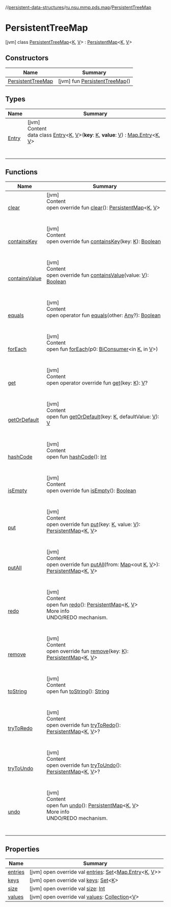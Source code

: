 //[persistent-data-structures](../../index.md)/[ru.nsu.mmp.pds.map](../index.md)/[PersistentTreeMap](index.md)



# PersistentTreeMap  
 [jvm] class [PersistentTreeMap](index.md)<[K](index.md), [V](index.md)> : [PersistentMap](../-persistent-map/index.md)<[K](index.md), [V](index.md)>    


## Constructors  
  
|  Name|  Summary| 
|---|---|
| <a name="ru.nsu.mmp.pds.map/PersistentTreeMap/PersistentTreeMap/#/PointingToDeclaration/"></a>[PersistentTreeMap](-persistent-tree-map.md)| <a name="ru.nsu.mmp.pds.map/PersistentTreeMap/PersistentTreeMap/#/PointingToDeclaration/"></a> [jvm] fun [PersistentTreeMap](-persistent-tree-map.md)()   <br>


## Types  
  
|  Name|  Summary| 
|---|---|
| <a name="ru.nsu.mmp.pds.map/PersistentTreeMap.Entry///PointingToDeclaration/"></a>[Entry](-entry/index.md)| <a name="ru.nsu.mmp.pds.map/PersistentTreeMap.Entry///PointingToDeclaration/"></a>[jvm]  <br>Content  <br>data class [Entry](-entry/index.md)<[K](-entry/index.md), [V](-entry/index.md)>(**key**: [K](-entry/index.md), **value**: [V](-entry/index.md)) : [Map.Entry](https://kotlinlang.org/api/latest/jvm/stdlib/kotlin.collections/-map/-entry/index.html)<[K](-entry/index.md), [V](-entry/index.md)>   <br><br><br>


## Functions  
  
|  Name|  Summary| 
|---|---|
| <a name="ru.nsu.mmp.pds.map/PersistentTreeMap/clear/#/PointingToDeclaration/"></a>[clear](clear.md)| <a name="ru.nsu.mmp.pds.map/PersistentTreeMap/clear/#/PointingToDeclaration/"></a>[jvm]  <br>Content  <br>open override fun [clear](clear.md)(): [PersistentMap](../-persistent-map/index.md)<[K](index.md), [V](index.md)>  <br><br><br>
| <a name="ru.nsu.mmp.pds.map/PersistentMap/containsKey/#TypeParam(bounds=[kotlin.Any?])/PointingToDeclaration/"></a>[containsKey](../-persistent-map/contains-key.md)| <a name="ru.nsu.mmp.pds.map/PersistentMap/containsKey/#TypeParam(bounds=[kotlin.Any?])/PointingToDeclaration/"></a>[jvm]  <br>Content  <br>open override fun [containsKey](../-persistent-map/contains-key.md)(key: [K](index.md)): [Boolean](https://kotlinlang.org/api/latest/jvm/stdlib/kotlin/-boolean/index.html)  <br><br><br>
| <a name="ru.nsu.mmp.pds.map/PersistentMap/containsValue/#TypeParam(bounds=[kotlin.Any?])/PointingToDeclaration/"></a>[containsValue](../-persistent-map/contains-value.md)| <a name="ru.nsu.mmp.pds.map/PersistentMap/containsValue/#TypeParam(bounds=[kotlin.Any?])/PointingToDeclaration/"></a>[jvm]  <br>Content  <br>open override fun [containsValue](../-persistent-map/contains-value.md)(value: [V](index.md)): [Boolean](https://kotlinlang.org/api/latest/jvm/stdlib/kotlin/-boolean/index.html)  <br><br><br>
| <a name="kotlin/Any/equals/#kotlin.Any?/PointingToDeclaration/"></a>[equals](-entry/index.md#%5Bkotlin%2FAny%2Fequals%2F%23kotlin.Any%3F%2FPointingToDeclaration%2F%5D%2FFunctions%2F-1727467831)| <a name="kotlin/Any/equals/#kotlin.Any?/PointingToDeclaration/"></a>[jvm]  <br>Content  <br>open operator fun [equals](-entry/index.md#%5Bkotlin%2FAny%2Fequals%2F%23kotlin.Any%3F%2FPointingToDeclaration%2F%5D%2FFunctions%2F-1727467831)(other: [Any](https://kotlinlang.org/api/latest/jvm/stdlib/kotlin/-any/index.html)?): [Boolean](https://kotlinlang.org/api/latest/jvm/stdlib/kotlin/-boolean/index.html)  <br><br><br>
| <a name="kotlin.collections/Map/forEach/#java.util.function.BiConsumer[TypeParam(bounds=[kotlin.Any?]),TypeParam(bounds=[kotlin.Any?])]/PointingToDeclaration/"></a>[forEach](index.md#%5Bkotlin.collections%2FMap%2FforEach%2F%23java.util.function.BiConsumer%5BTypeParam%28bounds%3D%5Bkotlin.Any%3F%5D%29%2CTypeParam%28bounds%3D%5Bkotlin.Any%3F%5D%29%5D%2FPointingToDeclaration%2F%5D%2FFunctions%2F-1727467831)| <a name="kotlin.collections/Map/forEach/#java.util.function.BiConsumer[TypeParam(bounds=[kotlin.Any?]),TypeParam(bounds=[kotlin.Any?])]/PointingToDeclaration/"></a>[jvm]  <br>Content  <br>open fun [forEach](index.md#%5Bkotlin.collections%2FMap%2FforEach%2F%23java.util.function.BiConsumer%5BTypeParam%28bounds%3D%5Bkotlin.Any%3F%5D%29%2CTypeParam%28bounds%3D%5Bkotlin.Any%3F%5D%29%5D%2FPointingToDeclaration%2F%5D%2FFunctions%2F-1727467831)(p0: [BiConsumer](https://docs.oracle.com/javase/8/docs/api/java/util/function/BiConsumer.html)<in [K](index.md), in [V](index.md)>)  <br><br><br>
| <a name="ru.nsu.mmp.pds.map/PersistentTreeMap/get/#TypeParam(bounds=[kotlin.Any?])/PointingToDeclaration/"></a>[get](get.md)| <a name="ru.nsu.mmp.pds.map/PersistentTreeMap/get/#TypeParam(bounds=[kotlin.Any?])/PointingToDeclaration/"></a>[jvm]  <br>Content  <br>open operator override fun [get](get.md)(key: [K](index.md)): [V](index.md)?  <br><br><br>
| <a name="kotlin.collections/Map/getOrDefault/#TypeParam(bounds=[kotlin.Any?])#TypeParam(bounds=[kotlin.Any?])/PointingToDeclaration/"></a>[getOrDefault](index.md#%5Bkotlin.collections%2FMap%2FgetOrDefault%2F%23TypeParam%28bounds%3D%5Bkotlin.Any%3F%5D%29%23TypeParam%28bounds%3D%5Bkotlin.Any%3F%5D%29%2FPointingToDeclaration%2F%5D%2FFunctions%2F-1727467831)| <a name="kotlin.collections/Map/getOrDefault/#TypeParam(bounds=[kotlin.Any?])#TypeParam(bounds=[kotlin.Any?])/PointingToDeclaration/"></a>[jvm]  <br>Content  <br>open fun [getOrDefault](index.md#%5Bkotlin.collections%2FMap%2FgetOrDefault%2F%23TypeParam%28bounds%3D%5Bkotlin.Any%3F%5D%29%23TypeParam%28bounds%3D%5Bkotlin.Any%3F%5D%29%2FPointingToDeclaration%2F%5D%2FFunctions%2F-1727467831)(key: [K](index.md), defaultValue: [V](index.md)): [V](index.md)  <br><br><br>
| <a name="kotlin/Any/hashCode/#/PointingToDeclaration/"></a>[hashCode](-entry/index.md#%5Bkotlin%2FAny%2FhashCode%2F%23%2FPointingToDeclaration%2F%5D%2FFunctions%2F-1727467831)| <a name="kotlin/Any/hashCode/#/PointingToDeclaration/"></a>[jvm]  <br>Content  <br>open fun [hashCode](-entry/index.md#%5Bkotlin%2FAny%2FhashCode%2F%23%2FPointingToDeclaration%2F%5D%2FFunctions%2F-1727467831)(): [Int](https://kotlinlang.org/api/latest/jvm/stdlib/kotlin/-int/index.html)  <br><br><br>
| <a name="ru.nsu.mmp.pds.map/PersistentMap/isEmpty/#/PointingToDeclaration/"></a>[isEmpty](../-persistent-map/is-empty.md)| <a name="ru.nsu.mmp.pds.map/PersistentMap/isEmpty/#/PointingToDeclaration/"></a>[jvm]  <br>Content  <br>open override fun [isEmpty](../-persistent-map/is-empty.md)(): [Boolean](https://kotlinlang.org/api/latest/jvm/stdlib/kotlin/-boolean/index.html)  <br><br><br>
| <a name="ru.nsu.mmp.pds.map/PersistentTreeMap/put/#TypeParam(bounds=[kotlin.Any?])#TypeParam(bounds=[kotlin.Any?])/PointingToDeclaration/"></a>[put](put.md)| <a name="ru.nsu.mmp.pds.map/PersistentTreeMap/put/#TypeParam(bounds=[kotlin.Any?])#TypeParam(bounds=[kotlin.Any?])/PointingToDeclaration/"></a>[jvm]  <br>Content  <br>open override fun [put](put.md)(key: [K](index.md), value: [V](index.md)): [PersistentMap](../-persistent-map/index.md)<[K](index.md), [V](index.md)>  <br><br><br>
| <a name="ru.nsu.mmp.pds.map/PersistentTreeMap/putAll/#kotlin.collections.Map[TypeParam(bounds=[kotlin.Any?]),TypeParam(bounds=[kotlin.Any?])]/PointingToDeclaration/"></a>[putAll](put-all.md)| <a name="ru.nsu.mmp.pds.map/PersistentTreeMap/putAll/#kotlin.collections.Map[TypeParam(bounds=[kotlin.Any?]),TypeParam(bounds=[kotlin.Any?])]/PointingToDeclaration/"></a>[jvm]  <br>Content  <br>open override fun [putAll](put-all.md)(from: [Map](https://kotlinlang.org/api/latest/jvm/stdlib/kotlin.collections/-map/index.html)<out [K](index.md), [V](index.md)>): [PersistentMap](../-persistent-map/index.md)<[K](index.md), [V](index.md)>  <br><br><br>
| <a name="ru.nsu.mmp.pds/PersistentDataStructure/redo/#/PointingToDeclaration/"></a>[redo](../../ru.nsu.mmp.pds/-persistent-data-structure/redo.md)| <a name="ru.nsu.mmp.pds/PersistentDataStructure/redo/#/PointingToDeclaration/"></a>[jvm]  <br>Content  <br>open fun [redo](../../ru.nsu.mmp.pds/-persistent-data-structure/redo.md)(): [PersistentMap](../-persistent-map/index.md)<[K](index.md), [V](index.md)>  <br>More info  <br>UNDO/REDO mechanism.  <br><br><br>
| <a name="ru.nsu.mmp.pds.map/PersistentTreeMap/remove/#TypeParam(bounds=[kotlin.Any?])/PointingToDeclaration/"></a>[remove](remove.md)| <a name="ru.nsu.mmp.pds.map/PersistentTreeMap/remove/#TypeParam(bounds=[kotlin.Any?])/PointingToDeclaration/"></a>[jvm]  <br>Content  <br>open override fun [remove](remove.md)(key: [K](index.md)): [PersistentMap](../-persistent-map/index.md)<[K](index.md), [V](index.md)>  <br><br><br>
| <a name="kotlin/Any/toString/#/PointingToDeclaration/"></a>[toString](-entry/index.md#%5Bkotlin%2FAny%2FtoString%2F%23%2FPointingToDeclaration%2F%5D%2FFunctions%2F-1727467831)| <a name="kotlin/Any/toString/#/PointingToDeclaration/"></a>[jvm]  <br>Content  <br>open fun [toString](-entry/index.md#%5Bkotlin%2FAny%2FtoString%2F%23%2FPointingToDeclaration%2F%5D%2FFunctions%2F-1727467831)(): [String](https://kotlinlang.org/api/latest/jvm/stdlib/kotlin/-string/index.html)  <br><br><br>
| <a name="ru.nsu.mmp.pds.map/PersistentTreeMap/tryToRedo/#/PointingToDeclaration/"></a>[tryToRedo](try-to-redo.md)| <a name="ru.nsu.mmp.pds.map/PersistentTreeMap/tryToRedo/#/PointingToDeclaration/"></a>[jvm]  <br>Content  <br>open override fun [tryToRedo](try-to-redo.md)(): [PersistentMap](../-persistent-map/index.md)<[K](index.md), [V](index.md)>?  <br><br><br>
| <a name="ru.nsu.mmp.pds.map/PersistentTreeMap/tryToUndo/#/PointingToDeclaration/"></a>[tryToUndo](try-to-undo.md)| <a name="ru.nsu.mmp.pds.map/PersistentTreeMap/tryToUndo/#/PointingToDeclaration/"></a>[jvm]  <br>Content  <br>open override fun [tryToUndo](try-to-undo.md)(): [PersistentMap](../-persistent-map/index.md)<[K](index.md), [V](index.md)>?  <br><br><br>
| <a name="ru.nsu.mmp.pds/PersistentDataStructure/undo/#/PointingToDeclaration/"></a>[undo](../../ru.nsu.mmp.pds/-persistent-data-structure/undo.md)| <a name="ru.nsu.mmp.pds/PersistentDataStructure/undo/#/PointingToDeclaration/"></a>[jvm]  <br>Content  <br>open fun [undo](../../ru.nsu.mmp.pds/-persistent-data-structure/undo.md)(): [PersistentMap](../-persistent-map/index.md)<[K](index.md), [V](index.md)>  <br>More info  <br>UNDO/REDO mechanism.  <br><br><br>


## Properties  
  
|  Name|  Summary| 
|---|---|
| <a name="ru.nsu.mmp.pds.map/PersistentTreeMap/entries/#/PointingToDeclaration/"></a>[entries](entries.md)| <a name="ru.nsu.mmp.pds.map/PersistentTreeMap/entries/#/PointingToDeclaration/"></a> [jvm] open override val [entries](entries.md): [Set](https://kotlinlang.org/api/latest/jvm/stdlib/kotlin.collections/-set/index.html)<[Map.Entry](https://kotlinlang.org/api/latest/jvm/stdlib/kotlin.collections/-map/-entry/index.html)<[K](index.md), [V](index.md)>>   <br>
| <a name="ru.nsu.mmp.pds.map/PersistentTreeMap/keys/#/PointingToDeclaration/"></a>[keys](keys.md)| <a name="ru.nsu.mmp.pds.map/PersistentTreeMap/keys/#/PointingToDeclaration/"></a> [jvm] open override val [keys](keys.md): [Set](https://kotlinlang.org/api/latest/jvm/stdlib/kotlin.collections/-set/index.html)<[K](index.md)>   <br>
| <a name="ru.nsu.mmp.pds.map/PersistentTreeMap/size/#/PointingToDeclaration/"></a>[size](size.md)| <a name="ru.nsu.mmp.pds.map/PersistentTreeMap/size/#/PointingToDeclaration/"></a> [jvm] open override val [size](size.md): [Int](https://kotlinlang.org/api/latest/jvm/stdlib/kotlin/-int/index.html)   <br>
| <a name="ru.nsu.mmp.pds.map/PersistentTreeMap/values/#/PointingToDeclaration/"></a>[values](values.md)| <a name="ru.nsu.mmp.pds.map/PersistentTreeMap/values/#/PointingToDeclaration/"></a> [jvm] open override val [values](values.md): [Collection](https://kotlinlang.org/api/latest/jvm/stdlib/kotlin.collections/-collection/index.html)<[V](index.md)>   <br>

